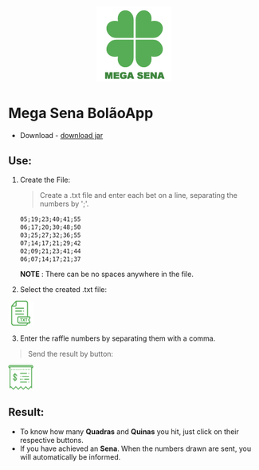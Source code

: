 <h1 align="center">
	<img src="https://raw.githubusercontent.com/LeonardoGalves/mega-sena-bolaoapp/master/mega-sena/src/view/images/megasena.png">	
</h1>


# Mega Sena BolãoApp

* Download - [download jar](https://download1500.mediafire.com/2g17tl2fp8kg/q2k6apyzravm0sq/mega-sena.jar)

## Use:

1. Create the File:

   > Create a .txt file and enter each bet on a line, separating the numbers by ';'.
   ```
   05;19;23;40;41;55
   06;17;20;30;48;50
   03;25;27;32;36;55
   07;14;17;21;29;42
   02;09;21;23;41;44
   06;07;14;17;21;37
   ```

   **NOTE** : There can be no spaces anywhere in the file.

   

2. Select the created .txt file:

  ![Alt text](https://raw.githubusercontent.com/LeonardoGalves/mega-sena-bolaoapp/master/mega-sena/src/view/images/txt.png "File chooser")



3. Enter the raffle numbers by separating them with a comma. 

  > Send the result by button:

  ![Alt text](https://raw.githubusercontent.com/LeonardoGalves/mega-sena-bolaoapp/master/mega-sena/src/view/images/receipt.png "Submit Button")



## Result:

* To know how many **Quadras** and **Quinas** you hit, just click on their respective buttons.
* If you have achieved an **Sena**. When the numbers drawn are sent, you will automatically be informed.